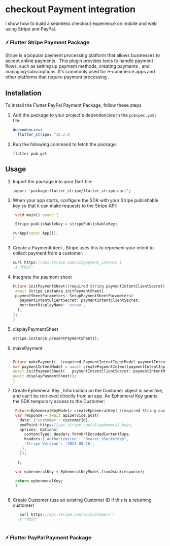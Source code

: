 # checkout Payment integration

I show how to build a seamless checkout experience on mobile and web using Stripe and PayPal.

### ⚡  Flutter Stripe Payment Package

Stripe is a popular payment processing platform that allows businesses to accept online payments . This plugin provides tools to handle payment flows, such as setting up payment methods, creating payments , and managing subscriptions. It's commonly used for e-commerce apps and other platforms that require payment processing .


## Installation

To install the Flutter PayPal Payment Package, follow these steps

1. Add the package to your project's dependencies in the `pubspec.yaml` file:
   ```yaml
   dependencies:
     flutter_stripe: ^10.2.0
    ``` 
2. Run the following command to fetch the package:
    ``` 
    flutter pub get
    ``` 

## Usage
1. Import the package into your Dart file:

    ``` 
   import 'package:flutter_stripe/flutter_stripe.dart';
    ```
2. When your app starts, configure the SDK with your Stripe publishable key so that it can make requests to the Stripe API:
   ```dart
    void main() async {
   
    Stripe.publishableKey = stripePublishableKey;
   
   runApp(const App());
   }
    ```
3. Create a PaymentIntent , Stripe uses this to represent your intent to collect payment from a customer.
   ```dart
   curl https://api.stripe.com/v1/payment_intents \
   -X "POST"

    ```
4. Integrate the payment sheet 
   ```dart
   Future initPaymentSheet({required String paymentIntentClientSecret}) async {
    await Stripe.instance.initPaymentSheet(
    paymentSheetParameters: SetupPaymentSheetParameters(
      paymentIntentClientSecret: paymentIntentClientSecret,
      merchantDisplayName: 'esraa',
     ),
   );
   }

   ```
5. displayPaymentSheet
   ```dart
   Stripe.instance.presentPaymentSheet();
    ```
   
6. makePayment
   ```dart
   
   Future makePayment(  {required PaymentIntentInputModel paymentIntentInputModel}) async {
   var paymentIntentModel = await createPaymentIntent(paymentIntentInputModel);
   await initPaymentSheet(   paymentIntentClientSecret: paymentIntentModel.clientSecret!);
   await displayPaymentSheet();
   }
    ```
7. Create Ephemeral Key , Information on the Customer object is sensitive, and can’t be retrieved directly from an app. An Ephemeral Key grants the SDK temporary access to the Customer:
     ```dart
      Future<EphemeralKeyModel> createEphemeralKey( {required String customerId}) async {
      var response = await apiService.post(
        data: {'customer': customerId},
        endPoint:https://api.stripe.com/v1/ephemeral_keys,
        options: Options(
          contentType: Headers.formUrlEncodedContentType,
          headers:{'Authorization': "Bearer $SecretKey",
          'Stripe-Version': '2023-08-16',
         },
        ));
     
       );

      var ephermeralKey = EphemeralKeyModel.fromJson(response);

      return ephermeralKey;
      }
      
    ```
  8. Create Customer (use an existing Customer ID if this is a returning customer)
     ```dart
        curl https://api.stripe.com/v1/customers \
       -X "POST"
  
### ⚡  Flutter PayPal Payment Package
